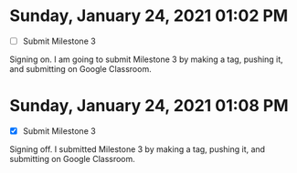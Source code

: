 # Sunday, January 24, 2021 01:02 PM
- [ ] Submit Milestone 3

Signing on. I am going to submit Milestone 3 by making a tag, pushing it, and submitting on Google Classroom.

# Sunday, January 24, 2021 01:08 PM
- [X] Submit Milestone 3

Signing off. I submitted Milestone 3 by making a tag, pushing it, and submitting on Google Classroom.

